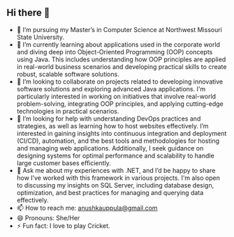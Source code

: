 ## Hi there 👋

<!--
**anushkachary/anushkachary** is a ✨ _special_ ✨ repository because its `README.md` (this file) appears on your GitHub profile.

Here are some ideas to get you started:
-->

- 🔭 I’m pursuing my Master’s in Computer Science at Northwest Missouri State University.
- 🌱 I’m currently learning about applications used in the corporate world and diving deep into Object-Oriented Programming (OOP) concepts using Java. This includes understanding how OOP principles are applied in real-world business scenarios and developing practical skills to create robust, scalable software solutions.
- 👯 I’m looking to collaborate on projects related to developing innovative software solutions and exploring advanced Java applications. I'm particularly interested in working on initiatives that involve real-world problem-solving, integrating OOP principles, and applying cutting-edge technologies in practical scenarios.
- 🤔 I’m looking for help with understanding DevOps practices and strategies, as well as learning how to host websites effectively. I’m interested in gaining insights into continuous integration and deployment (CI/CD), automation, and the best tools and methodologies for hosting and managing web applications. Additionally, I seek guidance on designing systems for optimal performance and scalability to handle large customer bases efficiently.
- 💬 Ask me about my experiences with .NET, and I’d be happy to share how I’ve worked with this framework in various projects. I'm also open to discussing my insights on SQL Server, including database design, optimization, and best practices for managing and querying data effectively.
- 📫 How to reach me: anushkauppula@gmail.com
- 😄 Pronouns: She/Her
- ⚡ Fun fact: I love to play Cricket.

